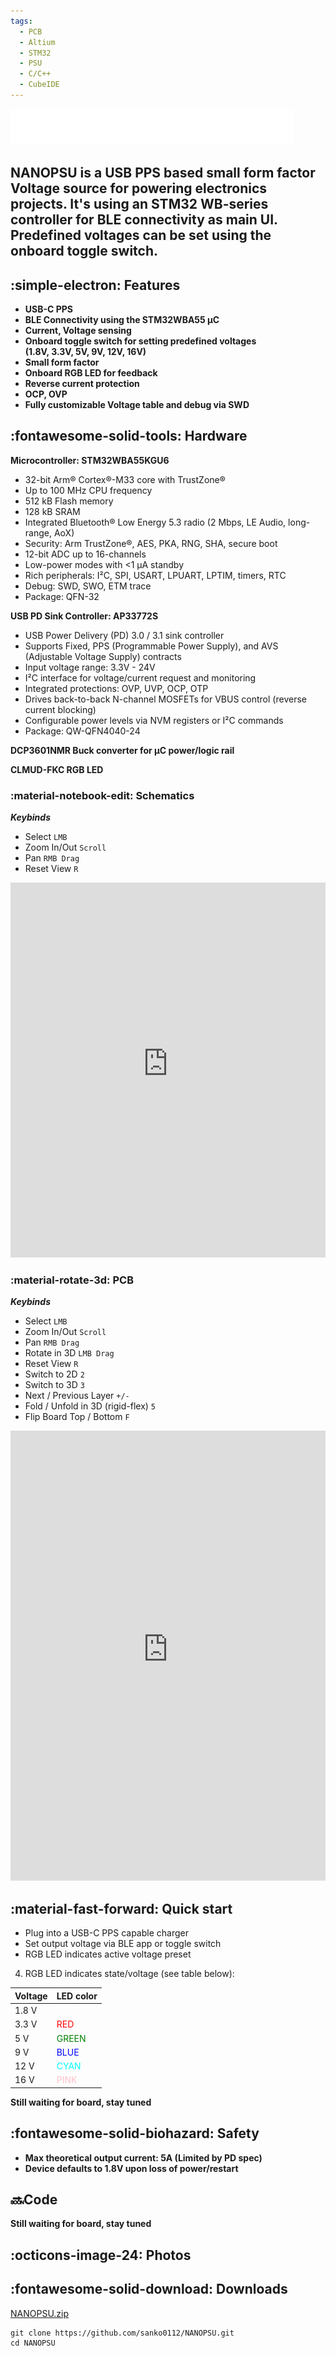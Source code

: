 ```yaml
---
tags:
  - PCB
  - Altium
  - STM32
  - PSU
  - C/C++
  - CubeIDE
---
```

![Logo](../assets/Gallery/NANOPSU/NANOPSU-logo.png)

<h2>NANOPSU is a USB PPS based small form factor Voltage source for powering electronics projects. It's using an STM32 WB-series controller for BLE connectivity as main UI. Predefined voltages can be set using the onboard toggle switch.</h2>

## :simple-electron: Features
- **USB-C PPS**
- **BLE Connectivity using the STM32WBA55 μC**
- **Current, Voltage sensing**
- **Onboard toggle switch for setting predefined voltages <br>(1.8V, 3.3V, 5V, 9V, 12V, 16V)**
- **Small form factor**
- **Onboard RGB LED for feedback**
- **Reverse current protection**
- **OCP, OVP**
- **Fully customizable Voltage table and debug via SWD**

## :fontawesome-solid-tools: Hardware
**Microcontroller: STM32WBA55KGU6**

- 32-bit Arm® Cortex®-M33 core with TrustZone®
- Up to 100 MHz CPU frequency
- 512 kB Flash memory
- 128 kB SRAM
- Integrated Bluetooth® Low Energy 5.3 radio (2 Mbps, LE Audio, long-range, AoX)
- Security: Arm TrustZone®, AES, PKA, RNG, SHA, secure boot
- 12-bit ADC up to 16-channels
- Low-power modes with <1 µA standby
- Rich peripherals: I²C, SPI, USART, LPUART, LPTIM, timers, RTC
- Debug: SWD, SWO, ETM trace
- Package: QFN-32

**USB PD Sink Controller: AP33772S**

- USB Power Delivery (PD) 3.0 / 3.1 sink controller
- Supports Fixed, PPS (Programmable Power Supply), and AVS (Adjustable Voltage Supply) contracts
- Input voltage range: 3.3V - 24V
- I²C interface for voltage/current request and monitoring
- Integrated protections: OVP, UVP, OCP, OTP
- Drives back-to-back N-channel MOSFETs for VBUS control (reverse current blocking)
- Configurable power levels via NVM registers or I²C commands
- Package: QW-QFN4040-24

**DCP3601NMR Buck converter for μC power/logic rail**

**CLMUD-FKC RGB LED**

### :material-notebook-edit: Schematics
***Keybinds***

- Select `LMB`
- Zoom In/Out `Scroll`
- Pan `RMB Drag`
- Reset View `R`

<iframe src="https://personal-viewer.365.altium.com/client/index.html?feature=embed&source=2C5CC69E-4CA7-4F9B-A1E0-FAC06562D8F6&activeView=SCH" width="1280" height="600" style="overflow:hidden;border:none;width:100%;height:600px;" scrolling="no" allowfullscreen="true" onload="window.top.scrollTo(0,0);"></iframe>

### :material-rotate-3d: PCB
 ***Keybinds***

- Select `LMB`
- Zoom In/Out `Scroll`
- Pan `RMB Drag`
- Rotate in 3D `LMB Drag`
- Reset View `R`
- Switch to 2D `2`
- Switch to 3D `3`
- Next / Previous Layer `+/-`
- Fold / Unfold in 3D (rigid-flex) `5`
- Flip Board Top / Bottom `F`

<iframe src="https://personal-viewer.365.altium.com/client/index.html?feature=embed&source=99006CC7-EDF6-40C7-848E-D823B7B6611F&activeView=PCB" width="1280" height="720" style="overflow:hidden;border:none;width:100%;height:720px;" scrolling="no" allowfullscreen="true" onload="window.top.scrollTo(0,0);"></iframe>

## :material-fast-forward: Quick start
- Plug into a USB-C PPS capable charger
- Set output voltage via BLE app or toggle switch
- RGB LED indicates active voltage preset

4. RGB LED indicates state/voltage (see table below):

| Voltage | LED color                          |
|---------|------------------------------------|
| 1.8 V   | <span style="color:white">WHITE</span> |
| 3.3 V   | <span style="color:red">RED</span> |
| 5 V     | <span style="color:green">GREEN</span> |
| 9 V     | <span style="color:blue">BLUE</span> |
| 12 V    | <span style="color:cyan">CYAN</span> |
| 16 V    | <span style="color:pink">PINK</span> |


**Still waiting for board, stay tuned**

## :fontawesome-solid-biohazard: Safety
- **Max theoretical output current: 5A (Limited by PD spec)**
- **Device defaults to 1.8V upon loss of power/restart**

## 🔜Code
**Still waiting for board, stay tuned**

## :octicons-image-24: Photos
<div id="nanopsu-gallery"></div>

## :fontawesome-solid-download: Downloads
[NANOPSU.zip](https://github.com/sanko0112/NANOPSU/archive/refs/heads/main.zip)
```shell
git clone https://github.com/sanko0112/NANOPSU.git
cd NANOPSU
```

